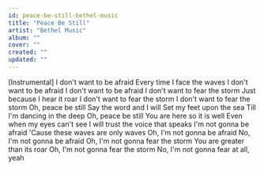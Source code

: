 ```yaml
---
id: peace-be-still-bethel-music
title: "Peace Be Still"
artist: "Bethel Music"
album: ""
cover: ""
created: ""
updated: ""
---
```


[Instrumental]
I don't want to be afraid
Every time I face the waves
I don't want to be afraid
I don't want to be afraid
I don't want to fear the storm
Just because I hear it roar
I don't want to fear the storm
I don't want to fear the storm
Oh, peace be still
Say the word and I will
Set my feet upon the sea
Till I'm dancing in the deep
Oh, peace be still
You are here so it is well
Even when my eyes can't see
I will trust the voice that speaks
I'm not gonna be afraid
'Cause these waves are only waves
Oh, I'm not gonna be afraid
No, I'm not gonna be afraid
Oh, I'm not gonna fear the storm
You are greater than its roar
Oh, I'm not gonna fear the storm
No, I'm not gonna fear at all, yeah